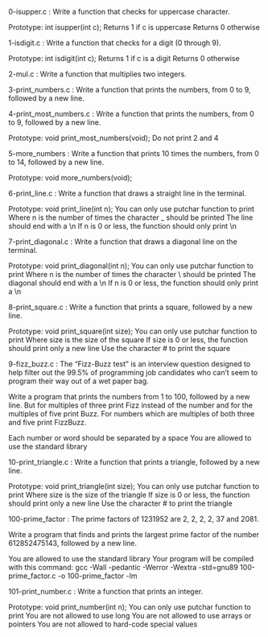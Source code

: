 0-isupper.c : Write a function that checks for uppercase character.

Prototype: int isupper(int c);
Returns 1 if c is uppercase
Returns 0 otherwise

1-isdigit.c : Write a function that checks for a digit (0 through 9).

Prototype: int isdigit(int c);
Returns 1 if c is a digit
Returns 0 otherwise

2-mul.c : Write a function that multiplies two integers.

3-print_numbers.c : Write a function that prints the numbers, from 0 to 9, followed by a new line.

4-print_most_numbers.c : Write a function that prints the numbers, from 0 to 9, followed by a new line.

Prototype: void print_most_numbers(void);
Do not print 2 and 4

5-more_numbers : Write a function that prints 10 times the numbers, from 0 to 14, followed by a new line.

Prototype: void more_numbers(void);

6-print_line.c : Write a function that draws a straight line in the terminal.

Prototype: void print_line(int n);
You can only use putchar function to print
Where n is the number of times the character _ should be printed
The line should end with a \n
If n is 0 or less, the function should only print \n

7-print_diagonal.c : Write a function that draws a diagonal line on the terminal.

Prototype: void print_diagonal(int n);
You can only use putchar function to print
Where n is the number of times the character \ should be printed
The diagonal should end with a \n
If n is 0 or less, the function should only print a \n

8-print_square.c : Write a function that prints a square, followed by a new line.

Prototype: void print_square(int size);
You can only use putchar function to print
Where size is the size of the square
If size is 0 or less, the function should print only a new line
Use the character # to print the square

9-fizz_buzz.c : The “Fizz-Buzz test” is an interview question designed to help filter out the 99.5% of programming job candidates who can’t seem to program their way out of a wet paper bag.

Write a program that prints the numbers from 1 to 100, followed by a new line. But for multiples of three print Fizz instead of the number and for the multiples of five print Buzz. For numbers which are multiples of both three and five print FizzBuzz.

Each number or word should be separated by a space
You are allowed to use the standard library

10-print_triangle.c : Write a function that prints a triangle, followed by a new line.

Prototype: void print_triangle(int size);
You can only use putchar function to print
Where size is the size of the triangle
If size is 0 or less, the function should print only a new line
Use the character # to print the triangle

100-prime_factor : The prime factors of 1231952 are 2, 2, 2, 2, 37 and 2081.

Write a program that finds and prints the largest prime factor of the number 612852475143, followed by a new line.

You are allowed to use the standard library
Your program will be compiled with this command: gcc -Wall -pedantic -Werror -Wextra -std=gnu89 100-prime_factor.c -o 100-prime_factor -lm

101-print_number.c : Write a function that prints an integer.

Prototype: void print_number(int n);
You can only use putchar function to print
You are not allowed to use long
You are not allowed to use arrays or pointers
You are not allowed to hard-code special values
